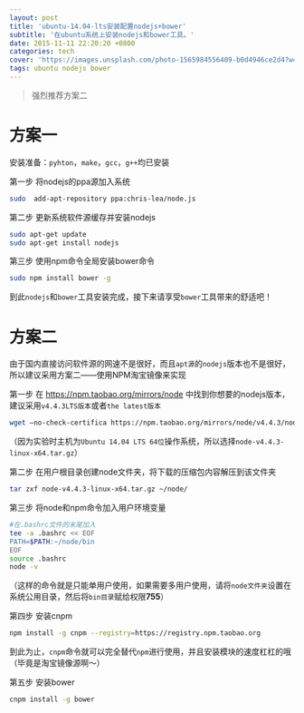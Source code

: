 ```yaml
---
layout: post
title: 'ubuntu-14.04-lts安装配置nodejs+bower'
subtitle: '在ubuntu系统上安装nodejs和bower工具。'
date: 2015-11-11 22:20:20 +0800
categories: tech
cover: 'https://images.unsplash.com/photo-1565984556409-b0d4946ce2d4?w=1600&h=900'
tags: ubuntu nodejs bower
---
```


> 强烈推荐方案二

# 方案一

安装准备：`pyhton`，`make`，`gcc`，`g++`均已安装

第一步 将nodejs的ppa源加入系统    

```bash
sudo  add-apt-repository ppa:chris-lea/node.js
```

第二步 更新系统软件源缓存并安装nodejs  

```bash
sudo apt-get update
sudo apt-get install nodejs
```

第三步 使用npm命令全局安装bower命令

```bash
sudo npm install bower -g
```
到此`nodejs`和`bower`工具安装完成，接下来请享受`bower`工具带来的舒适吧！



# 方案二

由于国内直接访问软件源的网速不是很好，而且`apt源`的`nodejs`版本也不是很好，所以建议采用方案二——使用NPM淘宝镜像来实现

第一步  在 https://npm.taobao.org/mirrors/node 中找到你想要的nodejs版本，建议采用`v4.4.3LTS版本`或者`the latest版本`

```bash
wget –no-check-certifica https://npm.taobao.org/mirrors/node/v4.4.3/node-v4.4.3-linux-x64.tar.gz
```

（因为实验时主机为`Ubuntu 14.04 LTS 64位`操作系统，所以选择`node-v4.4.3-linux-x64.tar.gz`）

第二步 在用户根目录创建node文件夹，将下载的压缩包内容解压到该文件夹

```bash
tar zxf node-v4.4.3-linux-x64.tar.gz ~/node/
```

第三步  将node和npm命令加入用户环境变量

```bash
#在.bashrc文件的末尾加入
tee -a .bashrc << EOF
PATH=$PATH:~/node/bin
EOF
source .bashrc
node -v
```


（这样的命令就是只能单用户使用，如果需要多用户使用，请将`node文件夹`设置在系统公用目录，然后将`bin目录`赋给权限**755**）

第四步  安装cnpm

```bash
npm install -g cnpm --registry=https://registry.npm.taobao.org
```

到此为止，`cnpm`命令就可以完全替代`npm`进行使用，并且安装模块的速度杠杠的哦（毕竟是淘宝镜像源啊～）

第五步  安装bower

```bash
cnpm install -g bower
```